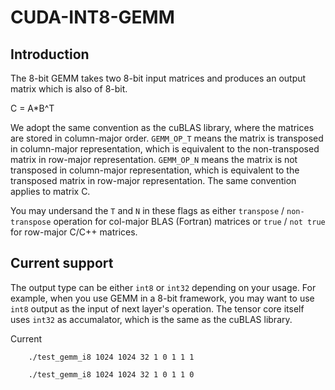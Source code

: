 # CUDA-INT8-GEMM
## Introduction
The 8-bit GEMM takes two 8-bit input matrices and produces an output matrix which is also of 8-bit.  

C = A*B^T

We adopt the same convention as the cuBLAS library, where the matrices are stored in column-major order. `GEMM_OP_T` means the matrix is transposed in column-major representation, which is equivalent to the non-transposed matrix in row-major representation. `GEMM_OP_N` means the matrix is not transposed in column-major representation, which is equivalent to the transposed matrix in row-major representation. The same convention applies to matrix C.

You may undersand the `T` and `N` in these flags as either `transpose` / `non-transpose` operation for col-major BLAS (Fortran) matrices or  `true` / `not true` for row-major C/C++ matrices.


## Current support

The output type can be either `int8` or `int32` depending on your usage. For example, when you use GEMM in a 8-bit framework, you may want to use `int8` output as the input of next layer's operation. The tensor core itself uses `int32` as accumalator, which is the same as the cuBLAS library.

Current
``` example cmd for int8 output:
    ./test_gemm_i8 1024 1024 32 1 0 1 1 1
```

``` example cmd for int32 output:
    ./test_gemm_i8 1024 1024 32 1 0 1 1 0
```